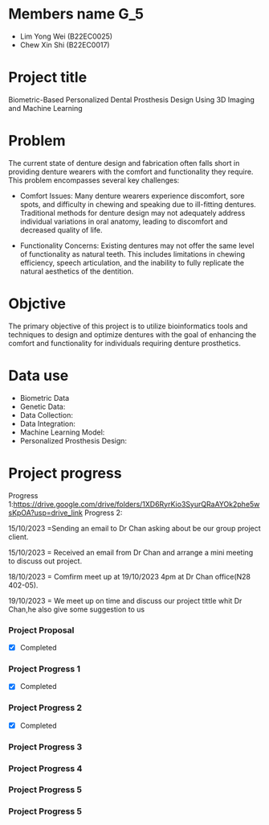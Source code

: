 # Members name G_5 

- Lim Yong Wei (B22EC0025)
- Chew Xin Shi (B22EC0017)

 

 # Project title 
 
 
 Biometric-Based Personalized Dental Prosthesis Design Using 3D Imaging and Machine Learning
 # Problem 


 The current state of denture design and fabrication often falls short in providing denture wearers with the comfort and functionality they require. This problem encompasses several key challenges:
 -  Comfort Issues: Many denture wearers experience discomfort, sore spots, and difficulty in chewing and speaking due to ill-fitting dentures. Traditional methods for denture design may not adequately address individual variations in oral anatomy, leading to discomfort and decreased quality of life.

 -  Functionality Concerns: Existing dentures may not offer the same level of functionality as natural teeth. This includes limitations in chewing efficiency, speech articulation, and the inability to fully replicate the natural aesthetics of the dentition.


# Objctive 


The primary objective of this project is to utilize bioinformatics tools and techniques to design and optimize dentures with the goal of enhancing the comfort and functionality for individuals requiring denture prosthetics.


# Data use 
- Biometric Data
- Genetic Data: 
- Data Collection:
- Data Integration:
- Machine Learning Model:
- Personalized Prosthesis Design:
            
# Project progress

 Progress 1:https://drive.google.com/drive/folders/1XD6RyrKio3SyurQRaAYOk2phe5wsKpOA?usp=drive_link
 Progress 2:
 
 15/10/2023 =Sending an email to Dr Chan asking about be our group project client.

 15/10/2023 = Received an email from Dr Chan and arrange a mini meeting to discuss out project.

 18/10/2023 = Comfirm meet up at 19/10/2023 4pm at Dr Chan office(N28 402-05).

 19/10/2023 = We meet up on time and discuss our project tittle whit Dr Chan,he also give some suggestion to us
 
  
### Project Proposal
- [x] Completed

### Project Progress 1
- [x] Completed

### Project Progress 2
- [x] Completed


### Project Progress 3



### Project Progress 4



### Project Progress 5

### Project Progress 5
